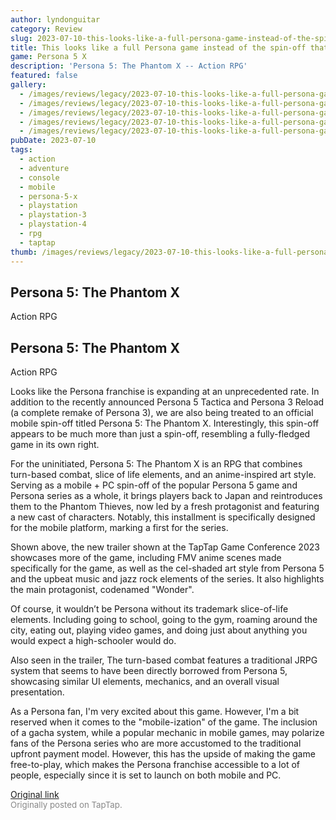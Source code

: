 ```yaml
---
author: lyndonguitar
category: Review
slug: 2023-07-10-this-looks-like-a-full-persona-game-instead-of-the-spin-off-that-it-is-impressions-per
title: This looks like a full Persona game instead of the spin-off that it is | Impressions - Persona 5 X
game: Persona 5 X
description: 'Persona 5: The Phantom X -- Action RPG'
featured: false
gallery:
  - /images/reviews/legacy/2023-07-10-this-looks-like-a-full-persona-game-instead-of-the-spin-off-that-it-is--impressions---per-0.avif
  - /images/reviews/legacy/2023-07-10-this-looks-like-a-full-persona-game-instead-of-the-spin-off-that-it-is--impressions---per-1.avif
  - /images/reviews/legacy/2023-07-10-this-looks-like-a-full-persona-game-instead-of-the-spin-off-that-it-is--impressions---per-2.avif
  - /images/reviews/legacy/2023-07-10-this-looks-like-a-full-persona-game-instead-of-the-spin-off-that-it-is--impressions---per-3.avif
  - /images/reviews/legacy/2023-07-10-this-looks-like-a-full-persona-game-instead-of-the-spin-off-that-it-is--impressions---per-4.avif
pubDate: 2023-07-10
tags:
  - action
  - adventure
  - console
  - mobile
  - persona-5-x
  - playstation
  - playstation-3
  - playstation-4
  - rpg
  - taptap
thumb: /images/reviews/legacy/2023-07-10-this-looks-like-a-full-persona-game-instead-of-the-spin-off-that-it-is--impressions---per-0.avif
---
```


Persona 5: The Phantom X
--
Action
RPG

Persona 5: The Phantom X
--
Action
RPG

Looks like the Persona franchise is expanding at an unprecedented rate. In addition to the recently announced Persona 5 Tactica and Persona 3 Reload (a complete remake of Persona 3), we are also being treated to an official mobile spin-off titled Persona 5: The Phantom X. Interestingly, this spin-off appears to be much more than just a spin-off, resembling a fully-fledged game in its own right.

For the uninitiated, Persona 5: The Phantom X is an RPG that combines turn-based combat, slice of life elements, and an anime-inspired art style. Serving as a mobile + PC spin-off of the popular Persona 5 game and Persona series as a whole, it brings players back to Japan and reintroduces them to the Phantom Thieves, now led by a fresh protagonist and featuring a new cast of characters. Notably, this installment is specifically designed for the mobile platform, marking a first for the series.

Shown above, the new trailer shown at the TapTap Game Conference 2023 showcases more of the game, including FMV anime scenes made specifically for the game, as well as the cel-shaded art style from Persona 5 and the upbeat music and jazz rock elements of the series. It also highlights the main protagonist, codenamed "Wonder".

Of course, it wouldn’t be Persona without its trademark slice-of-life elements. Including going to school, going to the gym, roaming around the city, eating out, playing video games, and doing just about anything you would expect a high-schooler would do.

Also seen in the trailer, The turn-based combat features a traditional JRPG system that seems to have been directly borrowed from Persona 5, showcasing similar UI elements, mechanics, and an overall visual presentation.

As a Persona fan, I'm very excited about this game. However, I'm a bit reserved when it comes to the "mobile-ization" of the game. The inclusion of a gacha system, while a popular mechanic in mobile games, may polarize fans of the Persona series who are more accustomed to the traditional upfront payment model. However, this has the upside of making the game free-to-play, which makes the Persona franchise accessible to a lot of people, especially since it is set to launch on both mobile and PC.

[Original link](https://m.taptap.io/post/5979771?share_id=9d19aed4fcda&utm_medium=share&utm_source=discord)<br><span style="font-size: 0.95em; color: #888;">Originally posted on TapTap.</span>